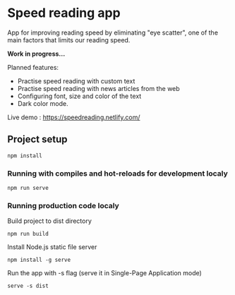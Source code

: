 




# Speed reading app
App for improving reading speed by eliminating "eye scatter", one of the main factors that limits our reading speed.

**Work in progress...**

Planned features:
- Practise speed reading with custom text
- Practise speed reading with news articles from the web
- Configuring font, size and color of the text
- Dark color mode.

Live demo : https://speedreading.netlify.com/

## Project setup
```
npm install
```

### Running with compiles and hot-reloads for development localy
```
npm run serve
```

### Running production code localy
Build project to dist directory
```
npm run build
```
Install Node.js static file server
```
npm install -g serve
```
Run the app with -s flag (serve it in Single-Page Application mode)
```
serve -s dist
```

